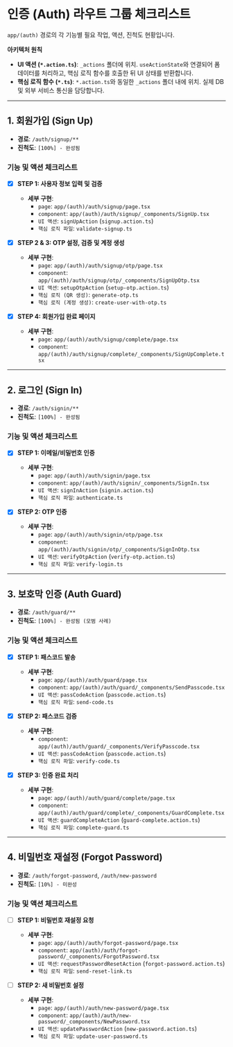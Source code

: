 # 인증 (Auth) 라우트 그룹 체크리스트

`app/(auth)` 경로의 각 기능별 필요 작업, 액션, 진척도 현황입니다.

**아키텍처 원칙**
-   **UI 액션 (`*.action.ts`)**: `_actions` 폴더에 위치. `useActionState`와 연결되어 폼 데이터를 처리하고, 핵심 로직 함수를 호출한 뒤 UI 상태를 반환합니다.
-   **핵심 로직 함수 (`*.ts`)**: `*.action.ts`와 동일한 `_actions` 폴더 내에 위치. 실제 DB 및 외부 서비스 통신을 담당합니다.

---

## 1. 회원가입 (Sign Up)

-   **경로**: `/auth/signup/**`
-   **진척도**: `[100%] - 완성됨`

### 기능 및 액션 체크리스트

-   [x] **STEP 1: 사용자 정보 입력 및 검증**
    -   **세부 구현**:
        -   `page`: `app/(auth)/auth/signup/page.tsx`
        -   `component`: `app/(auth)/auth/signup/_components/SignUp.tsx`
        -   `UI 액션`: `signUpAction` (`signup.action.ts`)
        -   `핵심 로직 파일`: `validate-signup.ts`

-   [x] **STEP 2 & 3: OTP 설정, 검증 및 계정 생성**
    -   **세부 구현**:
        -   `page`: `app/(auth)/auth/signup/otp/page.tsx`
        -   `component`: `app/(auth)/auth/signup/otp/_components/SignUpOtp.tsx`
        -   `UI 액션`: `setupOtpAction` (`setup-otp.action.ts`)
        -   `핵심 로직 (QR 생성)`: `generate-otp.ts`
        -   `핵심 로직 (계정 생성)`: `create-user-with-otp.ts`

-   [x] **STEP 4: 회원가입 완료 페이지**
    -   **세부 구현**:
        -   `page`: `app/(auth)/auth/signup/complete/page.tsx`
        -   `component`: `app/(auth)/auth/signup/complete/_components/SignUpComplete.tsx`

---

## 2. 로그인 (Sign In)

-   **경로**: `/auth/signin/**`
-   **진척도**: `[100%] - 완성됨`

### 기능 및 액션 체크리스트

-   [x] **STEP 1: 이메일/비밀번호 인증**
    -   **세부 구현**:
        -   `page`: `app/(auth)/auth/signin/page.tsx`
        -   `component`: `app/(auth)/auth/signin/_components/SignIn.tsx`
        -   `UI 액션`: `signInAction` (`signin.action.ts`)
        -   `핵심 로직 파일`: `authenticate.ts`

-   [x] **STEP 2: OTP 인증**
    -   **세부 구현**:
        -   `page`: `app/(auth)/auth/signin/otp/page.tsx`
        -   `component`: `app/(auth)/auth/signin/otp/_components/SignInOtp.tsx`
        -   `UI 액션`: `verifyOtpAction` (`verify-otp.action.ts`)
        -   `핵심 로직 파일`: `verify-login.ts`

---

## 3. 보호막 인증 (Auth Guard)

-   **경로**: `/auth/guard/**`
-   **진척도**: `[100%] - 완성됨 (모범 사례)`

### 기능 및 액션 체크리스트

-   [x] **STEP 1: 패스코드 발송**
    -   **세부 구현**:
        -   `page`: `app/(auth)/auth/guard/page.tsx`
        -   `component`: `app/(auth)/auth/guard/_components/SendPasscode.tsx`
        -   `UI 액션`: `passCodeAction` (`passcode.action.ts`)
        -   `핵심 로직 파일`: `send-code.ts`

-   [x] **STEP 2: 패스코드 검증**
    -   **세부 구현**:
        -   `component`: `app/(auth)/auth/guard/_components/VerifyPasscode.tsx`
        -   `UI 액션`: `passCodeAction` (`passcode.action.ts`)
        -   `핵심 로직 파일`: `verify-code.ts`

-   [x] **STEP 3: 인증 완료 처리**
    -   **세부 구현**:
        -   `page`: `app/(auth)/auth/guard/complete/page.tsx`
        -   `component`: `app/(auth)/auth/guard/complete/_components/GuardComplete.tsx`
        -   `UI 액션`: `guardCompleteAction` (`guard-complete.action.ts`)
        -   `핵심 로직 파일`: `complete-guard.ts`

---

## 4. 비밀번호 재설정 (Forgot Password)

-   **경로**: `/auth/forgot-password`, `/auth/new-password`
-   **진척도**: `[10%] - 미완성`

### 기능 및 액션 체크리스트

-   [ ] **STEP 1: 비밀번호 재설정 요청**
    -   **세부 구현**:
        -   `page`: `app/(auth)/auth/forgot-password/page.tsx`
        -   `component`: `app/(auth)/auth/forgot-password/_components/ForgotPassword.tsx`
        -   `UI 액션`: `requestPasswordResetAction` (`forgot-password.action.ts`)
        -   `핵심 로직 파일`: `send-reset-link.ts`

-   [ ] **STEP 2: 새 비밀번호 설정**
    -   **세부 구현**:
        -   `page`: `app/(auth)/auth/new-password/page.tsx`
        -   `component`: `app/(auth)/auth/new-password/_components/NewPassword.tsx`
        -   `UI 액션`: `updatePasswordAction` (`new-password.action.ts`)
        -   `핵심 로직 파일`: `update-user-password.ts`





